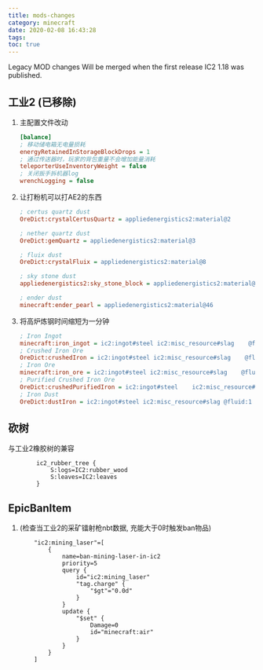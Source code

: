 ```yaml
---
title: mods-changes
category: minecraft
date: 2020-02-08 16:43:28
tags:
toc: true
---
```


Legacy MOD changes
Will be merged when the first release IC2 1.18 was published.

<!-- more -->

## 工业2 (已移除)

1. 主配置文件改动

   ```ini config/IC2.ini
   [balance]
   ; 移动储电箱无电量损耗
   energyRetainedInStorageBlockDrops = 1
   ; 通过传送器时，玩家的背包重量不会增加能量消耗
   teleporterUseInventoryWeight = false
   ; 关闭扳手拆机器log
   wrenchLogging = false
   ```

2. 让打粉机可以打AE2的东西

   ```ini config/ic2/macerator.ini
   ; certus quartz dust
   OreDict:crystalCertusQuartz = appliedenergistics2:material@2

   ; nether quartz dust
   OreDict:gemQuartz = appliedenergistics2:material@3

   ; fluix dust
   OreDict:crystalFluix = appliedenergistics2:material@8

   ; sky stone dust
   appliedenergistics2:sky_stone_block = appliedenergistics2:material@45

   ; ender dust
   minecraft:ender_pearl = appliedenergistics2:material@46
   ```

3. 将高炉炼钢时间缩短为一分钟

   ```ini config/ic2/blast_furnace.ini
   ; Iron Ingot
   minecraft:iron_ingot = ic2:ingot#steel ic2:misc_resource#slag    @fluid:1 @duration:600
   ; Crushed Iron Ore
   OreDict:crushedIron = ic2:ingot#steel ic2:misc_resource#slag    @fluid:1 @duration:600
   ; Iron Ore
   minecraft:iron_ore = ic2:ingot#steel ic2:misc_resource#slag    @fluid:1 @duration:600
   ; Purified Crushed Iron Ore
   OreDict:crushedPurifiedIron = ic2:ingot#steel    ic2:misc_resource#slag @fluid:1 @duration:600
   ; Iron Dust
   OreDict:dustIron = ic2:ingot#steel ic2:misc_resource#slag @fluid:1    @duration:600
   ```

## 砍树

与工业2橡胶树的兼容

```properties config/treecapitator.cfg
        ic2_rubber_tree {
            S:logs=IC2:rubber_wood
            S:leaves=IC2:leaves
        }
```

## EpicBanItem

1. (检查当工业2的采矿镭射枪nbt数据, 充能大于0时触发ban物品)

   ```properties config/epicbanitem/banitem.conf
       "ic2:mining_laser"=[
           {
               name=ban-mining-laser-in-ic2
               priority=5
               query {
                   id="ic2:mining_laser"
                   "tag.charge" {
                       "$gt"="0.0d"
                   }
               }
               update {
                   "$set" {
                       Damage=0
                       id="minecraft:air"
                   }
               }
           }
       ]
   ```